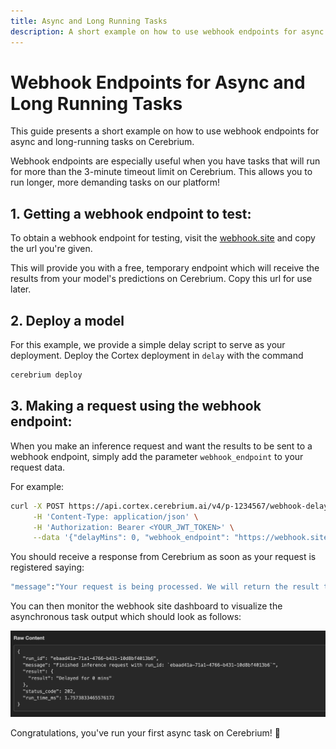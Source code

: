 ```yaml
---
title: Async and Long Running Tasks
description: A short example on how to use webhook endpoints for async and long running tasks on Cerebrium
---
```


# Webhook Endpoints for Async and Long Running Tasks

This guide presents a short example on how to use webhook endpoints for async and long-running tasks on Cerebrium.

Webhook endpoints are especially useful when you have tasks that will run for more than the 3-minute timeout limit on
Cerebrium. This allows you to run longer, more demanding tasks on our platform!

## 1. Getting a webhook endpoint to test:

To obtain a webhook endpoint for testing, visit the [webhook.site](https://webhook.site/) and copy the url you're given.

This will provide you with a free, temporary endpoint which will receive the results from your model's predictions on
Cerebrium. Copy this url for use later.

## 2. Deploy a model

For this example, we provide a simple delay script to serve as your deployment.
Deploy the Cortex deployment in `delay` with the command

```bash
cerebrium deploy
```

## 3. Making a request using the webhook endpoint:

When you make an inference request and want the results to be sent to a webhook endpoint, simply add the
parameter `webhook_endpoint` to your request data.

For example:

```bash
curl -X POST https://api.cortex.cerebrium.ai/v4/p-1234567/webhook-delay-example/predict \
     -H 'Content-Type: application/json' \
     -H 'Authorization: Bearer <YOUR_JWT_TOKEN>' \
     --data '{"delayMins": 0, "webhook_endpoint": "https://webhook.site/your-webhook-endpoint-you-got-here"}'
```

You should receive a response from Cerebrium as soon as your request is registered saying:

```bash
"message":"Your request is being processed. We will return the result to your webhook."
```

You can then monitor the webhook site dashboard to visualize the asynchronous task output which should look as follows:

![example-webhook-output](webhook-site-example.png)

Congratulations, you've run your first async task on Cerebrium! 🚀

